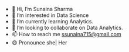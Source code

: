 - 👋  Hi, I’m Sunaina Sharma
- 👀  I’m interested in Data Science
- 🌱  I’m currently learning Analytics.
- 💞️  I’m looking to collaborate on Data Analytics.
- 📫  How to reach me ssunaina715@gmail.com
- 😄  Pronounce she| Her
<!---
Sunaina715Sharma/Sunaina715Sharma is a ✨ special ✨ repository because its `README.md` (this file) appears on your GitHub profile.
You can click the Preview link to take a look at your changes.
--->
